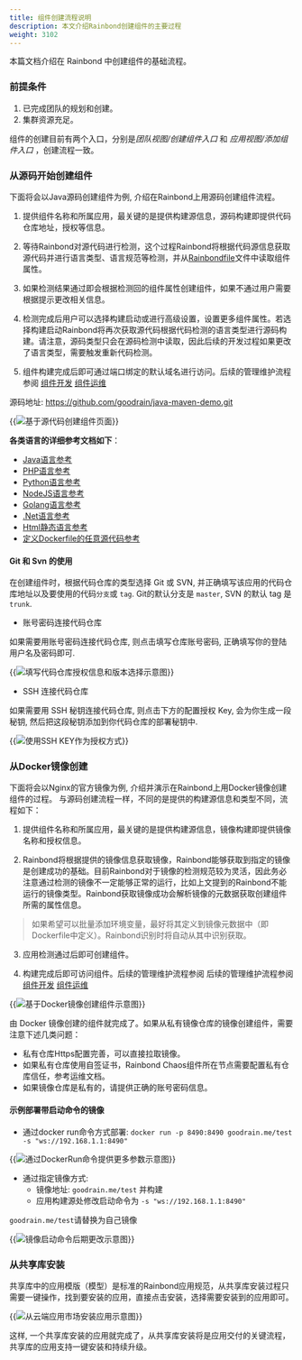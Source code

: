 ```yaml
---
title: 组件创建流程说明
description: 本文介绍Rainbond创建组件的主要过程
weight: 3102
---
```


本篇文档介绍在 Rainbond 中创建组件的基础流程。

### 前提条件

1. 已完成团队的规划和创建。
2. 集群资源充足。

组件的创建目前有两个入口，分别是*团队视图/创建组件入口* 和 *应用视图/添加组件入口* ，创建流程一致。

### 从源码开始创建组件

下面将会以Java源码创建组件为例, 介绍在Rainbond上用源码创建组件流程。

1. 提供组件名称和所属应用，最关键的是提供构建源信息，源码构建即提供代码仓库地址，授权等信息。

2. 等待Rainbond对源代码进行检测，这个过程Rainbond将根据代码源信息获取源代码并进行语言类型、语言规范等检测，并从[Rainbondfile](../language-support/etc/rainbondfile/)文件中读取组件属性。

3. 如果检测结果通过即会根据检测回的组件属性创建组件，如果不通过用户需要根据提示更改相关信息。

4. 检测完成后用户可以选择构建启动或进行高级设置，设置更多组件属性。若选择构建启动Rainbond将再次获取源代码根据代码检测的语言类型进行源码构建。请注意，源码类型只会在源码检测中读取，因此后续的开发过程如果更改了语言类型，需要触发重新代码检测。

5. 组件构建完成后即可通过端口绑定的默认域名进行访问。后续的管理维护流程参阅 [组件开发](/docs/user-manual/component-dev/) [组件运维](/docs/user-manual/component-op)

源码地址: https://github.com/goodrain/java-maven-demo.git

{{<image src="https://grstatic.oss-cn-shanghai.aliyuncs.com/images/docs/5.2/user-manual/app-creation/creation-process/Sourcecodeconstruction.png" title="基于源代码创建组件页面">}}

<b>各类语言的详细参考文档如下</b>：

- <a href="../language-support/java/" target="_blank">Java语言参考</a>
- <a href="../language-support/php/" target="_blank">PHP语言参考</a>
- <a href="../language-support/python/" target="_blank">Python语言参考</a>
- <a href="../language-support/nodejs/" target="_blank">NodeJS语言参考</a>
- <a href="../language-support/golang/" target="_blank">Golang语言参考</a>
- <a href="../language-support/netcore/" target="_blank">.Net语言参考</a>
- <a href="../language-support/html/" target="_blank">Html静态语言参考</a>
- <a href="../language-support/dockerfile/" target="_blank">定义Dockerfile的任意源代码参考</a>

#### Git 和 Svn 的使用
在创建组件时，根据代码仓库的类型选择 Git 或 SVN, 并正确填写该应用的代码仓库地址以及要使用的代码`分支`或 `tag`. Git的默认分支是 `master`, SVN 的默认 tag 是 `trunk`.

* 账号密码连接代码仓库

如果需要用账号密码连接代码仓库, 则点击填写仓库账号密码, 正确填写你的登陆用户名及密码即可.

{{<image src="https://grstatic.oss-cn-shanghai.aliyuncs.com/images/docs/5.2/user-manual/app-creation/creation-process/Password%20construction.png" title="填写代码仓库授权信息和版本选择示意图">}}

* SSH 连接代码仓库

如果需要用 SSH 秘钥连接代码仓库, 则点击下方的配置授权 Key, 会为你生成一段秘钥, 然后把这段秘钥添加到你代码仓库的部署秘钥中.

{{<image src="https://grstatic.oss-cn-shanghai.aliyuncs.com/images/docs/5.0/user-manual/app-creation/ssh_login.jpg" title="使用SSH KEY作为授权方式">}}

### 从Docker镜像创建

下面将会以Nginx的官方镜像为例, 介绍并演示在Rainbond上用Docker镜像创建组件的过程。
与源码创建流程一样，不同的是提供的构建源信息和类型不同，流程如下：

1. 提供组件名称和所属应用，最关键的是提供构建源信息，镜像构建即提供镜像名称和授权信息。

2. Rainbond将根据提供的镜像信息获取镜像，Rainbond能够获取到指定的镜像是创建成功的基础。目前Rainbond对于镜像的检测规范较为灵活，因此务必注意通过检测的镜像不一定能够正常的运行，比如上文提到的Rainbond不能运行的镜像类型。Rainbond获取镜像成功会解析镜像的元数据获取创建组件所需的属性信息。
> 如果希望可以批量添加环境变量，最好将其定义到镜像元数据中（即Dockerfile中定义）。Rainbond识别时将自动从其中识别获取。

3. 应用检测通过后即可创建组件。

4. 构建完成后即可访问组件。后续的管理维护流程参阅 后续的管理维护流程参阅 [组件开发](/docs/user-manual/component-dev/) [组件运维](/docs/user-manual/component-op)

{{<image src="https://grstatic.oss-cn-shanghai.aliyuncs.com/images/docs/5.2/user-manual/app-creation/creation-process/dockerconstruction.png" title="基于Docker镜像创建组件示意图">}}

由 Docker 镜像创建的组件就完成了。如果从私有镜像仓库的镜像创建组件，需要注意下述几类问题：

* 私有仓库Https配置完善，可以直接拉取镜像。
* 如果私有仓库使用自签证书，Rainbond Chaos组件所在节点需要配置私有仓库信任，参考运维文档。
* 如果镜像仓库是私有的，请提供正确的账号密码信息。

#### 示例部署带启动命令的镜像

* 通过docker run命令方式部署:  `docker run -p 8490:8490 goodrain.me/test -s "ws://192.168.1.1:8490"`

{{<image src="https://grstatic.oss-cn-shanghai.aliyuncs.com/images/docs/5.2/user-manual/app-creation/creation-process/dockerrun.png" title="通过DockerRun命令提供更多参数示意图">}}

* 通过指定镜像方式:
    * 镜像地址: `goodrain.me/test` 并构建
    * 应用构建源处修改启动命令为 `-s "ws://192.168.1.1:8490"`

`goodrain.me/test`请替换为自己镜像

{{<image src="https://grstatic.oss-cn-shanghai.aliyuncs.com/images/docs/5.2/user-manual/app-creation/creation-process/modify.png" title="镜像启动命令后期更改示意图">}}


### 从共享库安装

共享库中的应用模版（模型）是标准的Rainbond应用规范，从共享库安装过程只需要一键操作，找到要安装的应用，直接点击安装，选择需要安装到的应用即可。

{{<image src="https://grstatic.oss-cn-shanghai.aliyuncs.com/images/docs/5.2/user-manual/app-creation/creation-process/gongxiangku.png" title="从云端应用市场安装应用示意图">}}

这样, 一个共享库安装的应用就完成了，从共享库安装将是应用交付的关键流程，共享库的应用支持一键安装和持续升级。